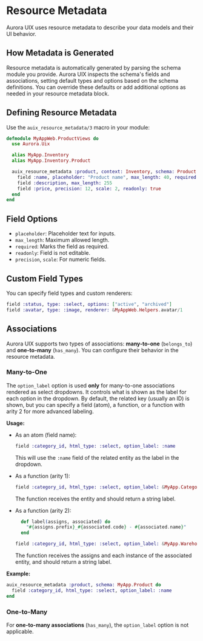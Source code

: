 # Resource Metadata

Aurora UIX uses resource metadata to describe your data models and their UI behavior.

## How Metadata is Generated

Resource metadata is automatically generated by parsing the schema module you provide. Aurora UIX inspects the schema's fields and associations, setting default types and options based on the schema definitions. You can override these defaults or add additional options as needed in your resource metadata block.

## Defining Resource Metadata

Use the `auix_resource_metadata/3` macro in your module:

```elixir
defmodule MyAppWeb.ProductViews do
  use Aurora.Uix

  alias MyApp.Inventory
  alias MyApp.Inventory.Product

  auix_resource_metadata :product, context: Inventory, schema: Product do
    field :name, placeholder: "Product name", max_length: 40, required: true
    field :description, max_length: 255
    field :price, precision: 12, scale: 2, readonly: true
  end
end
```

## Field Options

- `placeholder`: Placeholder text for inputs.
- `max_length`: Maximum allowed length.
- `required`: Marks the field as required.
- `readonly`: Field is not editable.
- `precision`, `scale`: For numeric fields.

## Custom Field Types

You can specify field types and custom renderers:

```elixir
field :status, type: :select, options: ["active", "archived"]
field :avatar, type: :image, renderer: &MyAppWeb.Helpers.avatar/1
```

## Associations

Aurora UIX supports two types of associations: **many-to-one** (`belongs_to`) and **one-to-many** (`has_many`). You can configure their behavior in the resource metadata.

### Many-to-One

The `option_label` option is used **only** for many-to-one associations rendered as select dropdowns. It controls what is shown as the label for each option in the dropdown. By default, the related key (usually an ID) is shown, but you can specify a field (atom), a function, or a function with arity 2 for more advanced labeling.

**Usage:**

- As an atom (field name):
  ```elixir
  field :category_id, html_type: :select, option_label: :name
  ```
  This will use the `:name` field of the related entity as the label in the dropdown.

- As a function (arity 1):
  ```elixir
  field :category_id, html_type: :select, option_label: &MyApp.Category.label/1
  ```
  The function receives the entity and should return a string label.

- As a function (arity 2):
  ```elixir
    def label(assigns, associated) do
      "#{assigns.prefix}_#{associated.code} - #{associated.name}"
    end  
  ```
  ```elixir
  field :category_id, html_type: :select, option_label: &MyApp.Warehouse.label/2
  ```
  The function receives the assigns and each instance of the associated entity, and should return a string label.

**Example:**

```elixir
auix_resource_metadata :product, schema: MyApp.Product do
  field :category_id, html_type: :select, option_label: :name
end
```

### One-to-Many

For **one-to-many associations** (`has_many`), the `option_label` option is not applicable.
